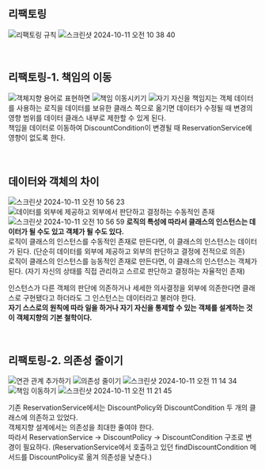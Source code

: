 ## 리팩토링
![리팩토링 규칙](https://github.com/user-attachments/assets/85f8842a-ff44-4c8f-8188-715d79438973)
![스크린샷 2024-10-11 오전 10 38 40](https://github.com/user-attachments/assets/4b301e31-64f7-434c-b41b-6d91704cb298)

<br>

## 리팩토링-1. 책임의 이동
![객체지향 용어로 표현하면](https://github.com/user-attachments/assets/27d47c26-e6f0-4575-b86e-1514a673fd75)
![책임 이동시키기](https://github.com/user-attachments/assets/f9fa0dff-bc1f-4e55-92a7-817cd1684974)
![자기 자신을 책임지는 객체](https://github.com/user-attachments/assets/9fd09577-87c6-45ed-8194-70c8874b26f5)
데이터를 사용하는 로직을 데이터를 보유한 클래스 쪽으로 옮기면 데이터가 수정될 때 변경의 영향 범위를 데이터 클래스 내부로 제한할 수 있게 된다.  
책임을 데이터로 이동하여 DiscountCondition이 변경될 때 ReservationService에 영향이 없도록 한다.  
<br>
<br>
## 데이터와 객체의 차이
![스크린샷 2024-10-11 오전 10 56 23](https://github.com/user-attachments/assets/1e00e423-3e75-4ea1-b8bf-07aecf75b911)
![데이터를 외부에 제공하고 외부에서 판단하고 결정하는 수동적인 존재](https://github.com/user-attachments/assets/06cd1e3f-e053-45a4-888c-7b1accab27b0)
![스크린샷 2024-10-11 오전 10 56 59](https://github.com/user-attachments/assets/14132340-2d26-4574-b2c9-93e176857e69)
**로직의 특성에 따라서 클래스의 인스턴스는 데이터가 될 수도 있고 객체가 될 수도 있다.**  
로직이 클래스의 인스턴스를 수동적인 존재로 만든다면, 이 클래스의 인스턴스는 데이터가 된다. (단순히 데이터를 외부에 제공하고 외부의 판단하고 결정에 전적으로 의존)  
로직이 클래스의 인스턴스를 능동적인 존재로 만든다면, 이 클래스의 인스턴스는 객체가 된다. (자기 자신의 상태를 직접 관리하고 스르로 판단하고 결정하는 자율적인 존재)  

인스턴스가 다른 객체의 판단에 의존하거나 세세한 의사결정을 외부에 의존한다면 클래스로 구현됐다고 하더라도 그 인스턴스는 데이터라고 불러야 한다.  
**자기 스스로의 원칙에 따라 일을 하거나 자기 자신을 통제할 수 있는 객체를 설계하는 것이 객체지향의 기본 철학이다.**  

<br>

## 리팩토링-2. 의존성 줄이기
![연관 관계 추가하기](https://github.com/user-attachments/assets/6b198e36-92d8-4d1a-baa5-be74963f6d34)
![의존성 줄이기](https://github.com/user-attachments/assets/b0d5d108-9ea1-4668-9eab-6168b181d9cf)
![스크린샷 2024-10-11 오전 11 14 34](https://github.com/user-attachments/assets/ddd1d2cd-6604-48b6-83df-e7c6346872c8)
![책임 이동하기](https://github.com/user-attachments/assets/08b4bb4d-0513-4a0e-bb4b-6b990e964a65)
![스크린샷 2024-10-11 오전 11 21 45](https://github.com/user-attachments/assets/b85a1d97-c583-4a11-ac06-2874f3c79d13)


기존 ReservationService에서는 DiscountPolicy와 DiscountCondition 두 개의 클래스에 의존하고 있었다.  
객체지향 설계에서는 의존성을 최대한 줄여야 한다.  
따라서 ReservationService -> DiscountPolicy -> DiscountCondition 구조로 변경이 필요하다. (ReservationService에서 호출하고 있던 findDiscountCondition 메서드를 DiscountPolicy로 옮겨 의존성을 낮춘다.)  
